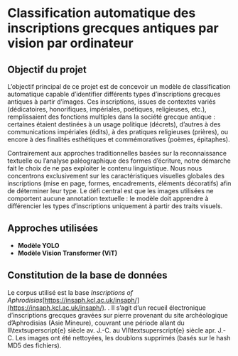 # Classification automatique des inscriptions grecques antiques par vision par ordinateur

## Objectif du projet

L’objectif principal de ce projet est de concevoir un modèle de classification automatique capable d’identifier différents types d’inscriptions grecques antiques à partir d’images. Ces inscriptions, issues de contextes variés (dédicatoires, honorifiques, impériales, poétiques, religieuses, etc.), remplissaient des fonctions multiples dans la société grecque antique : certaines étaient destinées à un usage politique (décrets), d’autres à des communications impériales (édits), à des pratiques religieuses (prières), ou encore à des finalités esthétiques et commémoratives (poèmes, épitaphes).

Contrairement aux approches traditionnelles basées sur la reconnaissance textuelle ou l’analyse paléographique des formes d’écriture, notre démarche fait le choix de ne pas exploiter le contenu linguistique. Nous nous concentrons exclusivement sur les caractéristiques visuelles globales des inscriptions (mise en page, formes, encadrements, éléments décoratifs) afin de déterminer leur type. Le défi central est que les images utilisées ne comportent aucune annotation textuelle : le modèle doit apprendre à différencier les types d’inscriptions uniquement à partir des traits visuels.

## Approches utilisées

- **Modèle YOLO** 
- **Modèle Vision Transformer (ViT)**

## Constitution de la base de données

Le corpus utilisé est la base *Inscriptions of Aphrodisias*[https://insaph.kcl.ac.uk/insaph/](https://insaph.kcl.ac.uk/insaph/). . Il s’agit d’un recueil électronique d’inscriptions grecques gravées sur pierre provenant du site archéologique d’Aphrodisias (Asie Mineure), couvrant une période allant du II\textsuperscript{e} siècle av. J.-C. au VII\textsuperscript{e} siècle apr. J.-C.
 Les images ont été nettoyées, les doublons supprimés (basés sur le hash MD5 des fichiers).


